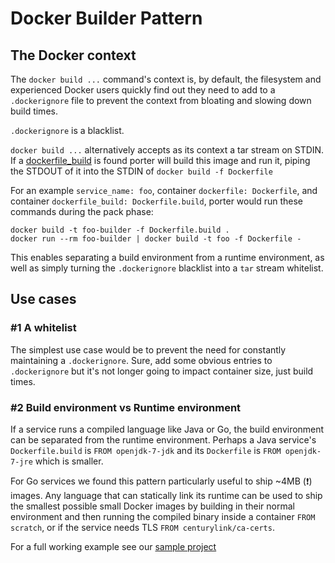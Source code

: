 Docker Builder Pattern
======================

The Docker context
------------------

The `docker build ...` command's context is, by default, the filesystem and
experienced Docker users quickly find out they need to add to a `.dockerignore`
file to prevent the context from bloating and slowing down build times.

`.dockerignore` is a blacklist.

`docker build ...` alternatively accepts as its context a tar stream on STDIN.
If a [dockerfile_build](config-reference.md#container-dockerfile-build) is found
porter will build this image and run it, piping the STDOUT of it into the STDIN
of `docker build -f Dockerfile`

For an example `service_name: foo`, container `dockerfile: Dockerfile`, and
container `dockerfile_build: Dockerfile.build`, porter would run these commands
during the pack phase:

```
docker build -t foo-builder -f Dockerfile.build .
docker run --rm foo-builder | docker build -t foo -f Dockerfile -
```

This enables separating a build environment from a runtime environment, as well
as simply turning the `.dockerignore` blacklist into a `tar` stream whitelist.

Use cases
---------

### #1 A whitelist

The simplest use case would be to prevent the need for constantly maintaining a
`.dockerignore`. Sure, add some obvious entries to `.dockerignore` but it's not
longer going to impact container size, just build times.

### #2 Build environment vs Runtime environment

If a service runs a compiled language like Java or Go, the build environment can
be separated from the runtime environment. Perhaps a Java service's
`Dockerfile.build` is `FROM openjdk-7-jdk` and its `Dockerfile` is `FROM
openjdk-7-jre` which is smaller.

For Go services we found this pattern particularly useful to ship ~4MB
(:exclamation:) images. Any language that can statically link its runtime can be
used to ship the smallest possible small Docker images by building in their
normal environment and then running the compiled binary inside a container
`FROM scratch`, or if the service needs TLS `FROM centurylink/ca-certs`.

For a full working example see our [sample project](../../sample_project)
